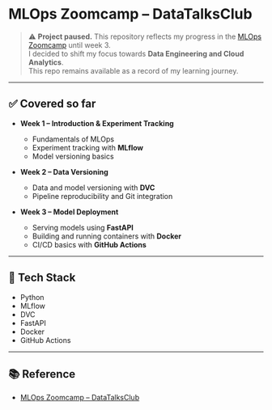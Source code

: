
# MLOps Zoomcamp – DataTalksClub

> ⚠️ **Project paused.** This repository reflects my progress in the [MLOps Zoomcamp](https://github.com/DataTalksClub/mlops-zoomcamp) until week 3.  
> I decided to shift my focus towards **Data Engineering and Cloud Analytics**.  
> This repo remains available as a record of my learning journey.

---

## ✅ Covered so far

- **Week 1 – Introduction & Experiment Tracking**
  - Fundamentals of MLOps
  - Experiment tracking with **MLflow**
  - Model versioning basics

- **Week 2 – Data Versioning**
  - Data and model versioning with **DVC**
  - Pipeline reproducibility and Git integration

- **Week 3 – Model Deployment**
  - Serving models using **FastAPI**
  - Building and running containers with **Docker**
  - CI/CD basics with **GitHub Actions**

---

## 🔧 Tech Stack

- Python
- MLflow
- DVC
- FastAPI
- Docker
- GitHub Actions

---

## 📚 Reference

- [MLOps Zoomcamp – DataTalksClub](https://github.com/DataTalksClub/mlops-zoomcamp)

